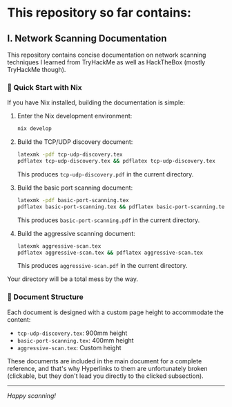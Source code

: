 # This repository so far contains:

## I. Network Scanning Documentation

This repository contains concise documentation on network scanning techniques I learned from TryHackMe as well as HackTheBox (mostly TryHackMe though).

### 🚀 Quick Start with Nix

If you have Nix installed, building the documentation is simple:

1. Enter the Nix development environment:
   ```bash
   nix develop
   ```

2. Build the TCP/UDP discovery document:
   ```bash
   latexmk -pdf tcp-udp-discovery.tex
   pdflatex tcp-udp-discovery.tex && pdflatex tcp-udp-discovery.tex
   ```
   This produces `tcp-udp-discovery.pdf` in the current directory.

3. Build the basic port scanning document:
   ```bash
   latexmk -pdf basic-port-scanning.tex
   pdflatex basic-port-scanning.tex && pdflatex basic-port-scanning.tex
   ```
   This produces `basic-port-scanning.pdf` in the current directory.

4. Build the aggressive scanning document:
   ```bash
   latexmk aggressive-scan.tex
   pdflatex aggressive-scan.tex && pdflatex aggressive-scan.tex
   ```
   This produces `aggressive-scan.pdf` in the current directory.

Your directory will be a total mess by the way.

### 📖 Document Structure

Each document is designed with a custom page height to accommodate the content:
- `tcp-udp-discovery.tex`: 900mm height
- `basic-port-scanning.tex`: 400mm height
- `aggressive-scan.tex`: Custom height

These documents are included in the main document for a complete reference, and that's why Hyperlinks to them are unfortunately broken (clickable, but they don't lead you directly to the clicked subsection).

---

*Happy scanning!* 